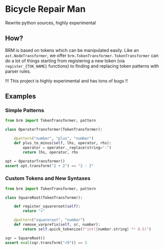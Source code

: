 # Bicycle Repair Man
Rewrite python sources, highly experimental

## How?
BRM is based on tokens which can be manipulated easily. Like an `ast.NodeTransformer`, we offer `brm.TokenTransformer`. `TokenTransformer` can do a lot of things starting from registering a new token (via `register_{TOK_NAME}` functions) to finding and replacing token patterns with parser rules.

!!! This project is highly experimental and has tons of bugs !!

## Examples
### Simple Patterns
```py
from brm import TokenTransformer, pattern

class OperatorTransformer(TokenTransformer):

    @pattern("number", "plus", "number")
    def plus_to_minus(self, lhs, operator, rhs):
        operator = operator._replace(string="-")
        return lhs, operator, rhs

opt = OperatorTransformer()
assert opt.transform("2 + 2") == "2 - 2"
```
### Custom Tokens and New Syntaxes
```py
from brm import TokenTransformer, pattern

class SquareRoot(TokenTransformer):

    def register_squareroot(self):
        return "√"

    @pattern("squareroot", "number")
    def remove_varprefix(self, sr, number):
        return self.quick_tokenize(f"int({number.string} ** 0.5)")

sqr = SquareRoot()
assert eval(sqr.transform("√9")) == 3
```
